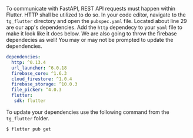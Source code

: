 To communicate with FastAPI, REST API requests must happen within Flutter. HTTP shall be utilized to do so. In your code editor, navigate to the `tg_flutter` directory and open the `pubspec.yaml` file. Located about line 29 are our app's dependencies. Add the `http` dependecy to your `yaml` file to make it look like it does below. We are also going to throw the firebase dependecies as well! You may or may not be prompted to update the dependencies.

```yaml
dependencies:
  http: ^0.13.4
  url_launcher: ^6.0.18
  firebase_core: ^1.6.3
  cloud_firestore: ^1.0.4
  firebase_storage: ^10.0.3
  file_picker: ^4.0.3
  flutter:
   sdk: flutter
```

To update your dependencies use the following command from the `tg_flutter` folder.

```
$ flutter pub get
```